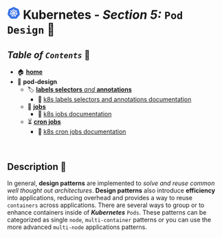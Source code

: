 # <img src="../assets/img/k8s.png" width="30px"> **Kubernetes** - ***Section 5:*** `Pod Design` 💠

## ***Table*** *of* ***`Contents`*** 📜

* 🏠 [**home**](../README.md)
* 💠 **pod-design**
  * 🏷️ [**labels selectors** *and* **annotations**](22-labels-selectors-annotations/README.md)
    * 🔗 <a href="https://kubernetes.io/docs/concepts/overview/working-with-objects/labels/" target="_blank">k8s labels selectors and annotations documentation</a>
  * 👔 [**jobs**](23-jobs/README.md)
    * 🔗 <a href="https://kubernetes.io/docs/concepts/workloads/controllers/job/" target="_blank">k8s jobs documentation</a>
  * ⏳ [**cron jobs**](24-cron-jobs/README.md)
    * 🔗 <a href="https://kubernetes.io/docs/concepts/workloads/controllers/cron-jobs/" target="_blank">k8s cron jobs documentation</a>

<br />

## **Description** 👀

In general, **design patterns** are implemented to *solve and reuse common well thought out architectures*. **Design patterns** also introduce **efficiency** into applications, reducing overhead and provides a way to reuse `containers` across applications. There are several ways to group or to enhance containers inside of ***Kubernetes*** `Pods`. These patterns can be categorized as single `node`, `multi-container` patterns or you can use the more advanced `multi-node` applications patterns.
